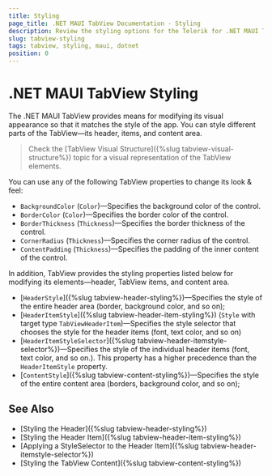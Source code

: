 ```yaml
---
title: Styling
page_title: .NET MAUI TabView Documentation - Styling
description: Review the styling options for the Telerik for .NET MAUI TabView.
slug: tabview-styling
tags: tabview, styling, maui, dotnet
position: 0
---
```


# .NET MAUI TabView Styling

The .NET MAUI TabView provides means for modifying its visual appearance so that it matches the style of the app.  You can style different parts of the TabView—its header, items, and content area. 

> Check the [TabView Visual Structure]({%slug tabview-visual-structure%}) topic for a visual representation of the TabView elements.

You can use any of the following TabView properties to change its look &amp; feel:

* `BackgroundColor` (`Color`)&mdash;Specifies the background color of the control.
* `BorderColor` (`Color`)&mdash;Specifies the border color of the control.
* `BorderThickness` (`Thickness`)&mdash;Specifies the border thickness of the control.
* `CornerRadius` (`Thickness`)&mdash;Specifies the corner radius of the control.
* `ContentPadding` (`Thickness`)&mdash;Specifies the padding of the inner content of the control.

In addition, TabView provides the styling properties listed below for modifying its elements&mdash;header, TabView items, and content area.

* [`HeaderStyle`]({%slug tabview-header-styling%})&mdash;Specifies the style of the entire header area (border, background color, and so on);
* [`HeaderItemStyle`]({%slug tabview-header-item-styling%}) (`Style` with target type `TabViewHeaderItem`)&mdash;Specifies the style selector that chooses the style for the header items (font, text color, and so on)
* [`HeaderItemStyleSelector`]({%slug tabview-header-itemstyle-selector%})&mdash;Specifies the style of the individual header items (font, text color, and so on.). This property has a higher precedence than the `HeaderItemStyle` property.
* [`ContentStyle`]({%slug tabview-content-styling%})&mdash;Specifies the style of the entire content area (borders, background color, and so on);

## See Also

- [Styling the Header]({%slug tabview-header-styling%})
- [Styling the Header Item]({%slug tabview-header-item-styling%})
- [Applying a StyleSelector to the Header Item]({%slug tabview-header-itemstyle-selector%})
- [Styling the TabView Content]({%slug tabview-content-styling%})
